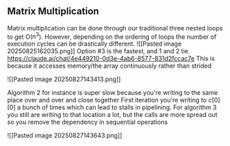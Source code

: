 ## Matrix Multiplication
Matrix multiplication can be done through our traditional three nested loops to get O($n^3$). However, depending on the ordering of loops the number of execution cycles can be drastically different.
![[Pasted image 20250825162035.png]]
Option #3 is the fastest, and 1 and 2 tie.
https://claude.ai/chat/4e449210-0d3e-4ab6-8577-831d2fccac7e
This is because it accesses memory/the array continuously rather than strided

![[Pasted image 20250827143413.png]]

Algorithm 2 for instance is super slow because you're writing to the same place over and over and close together
First iteration you're writing to $c[0][0]$ a bunch of times which can lead to stalls in pipelining. For algorithm 3 you still are writing to that location a lot, but the calls are more spread out so you remove the dependency in sequential operations 

![[Pasted image 20250827143643.png]]